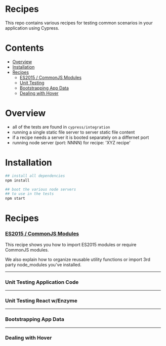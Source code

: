 # Recipes

This repo contains various recipes for testing common scenarios in your application using Cypress.

# Contents

- [Overview](#overview)
- [Installation](#installation)
- [Recipes](#recipes)
  - [ES2015 / CommonJS Modules](#recipes)
  - [Unit Testing](#recipes)
  - [Bootstrapping App Data](#recipes)
  - [Dealing with Hover](#recipes)

# Overview

- all of the tests are found in `cypress/integration`
- running a single static file server to server static file content
- if a recipe needs a server it is booted separately on a differnet port
- running node server (port: NNNN) for recipe: 'XYZ recipe'

# Installation

```bash
## install all dependencies
npm install

## boot the various node servers
## to use in the tests
npm start
```

# Recipes

### [ES2015 / CommonJS Modules](./cypress/integration/es2015_commonjs_modules_spec.js)

This recipe shows you how to import ES2015 modules or require CommonJS modules.

We also explain how to organize reusable utility functions or import 3rd party node_modules you've installed.

***

### Unit Testing Application Code

***

### Unit Testing React w/Enzyme

***

### Bootstrapping App Data

***

### Dealing with Hover
